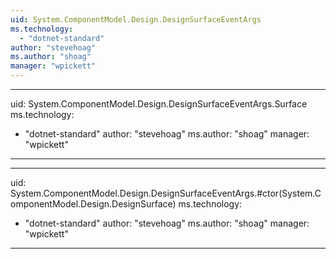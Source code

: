 ```yaml
---
uid: System.ComponentModel.Design.DesignSurfaceEventArgs
ms.technology: 
  - "dotnet-standard"
author: "stevehoag"
ms.author: "shoag"
manager: "wpickett"
---
```


---
uid: System.ComponentModel.Design.DesignSurfaceEventArgs.Surface
ms.technology: 
  - "dotnet-standard"
author: "stevehoag"
ms.author: "shoag"
manager: "wpickett"
---

---
uid: System.ComponentModel.Design.DesignSurfaceEventArgs.#ctor(System.ComponentModel.Design.DesignSurface)
ms.technology: 
  - "dotnet-standard"
author: "stevehoag"
ms.author: "shoag"
manager: "wpickett"
---
